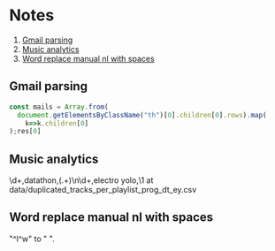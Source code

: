 # Notes

<!-- TOC -->

1. [Gmail parsing](#gmail-parsing)
2. [Music analytics](#music-analytics)
3. [Word replace manual nl with spaces](#word-replace-manual-nl-with-spaces)

<!-- /TOC -->

<a id="markdown-gmail-parsing" name="gmail-parsing"></a>

## Gmail parsing

```js
const mails = Array.from(
  document.getElementsByClassName("th")[0].children[0].rows).map(
    k=>k.children[0]
);res[0]
```

<a id="markdown-music-analytics" name="music-analytics"></a>

## Music analytics

\d+,datathon,(.+)\n\d+,electro yolo,\1
at data/duplicated_tracks_per_playlist_prog_dt_ey.csv

<a id="markdown-word-replace-manual-nl-with-spaces" name="word-replace-manual-nl-with-spaces"></a>

## Word replace manual nl with spaces

"^l^w" to " ".
